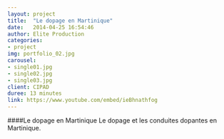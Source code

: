 ```yaml
---
layout: project
title:  "Le dopage en Martinique"
date:   2014-04-25 16:54:46
author: Elite Production
categories:
- project
img: portfolio_02.jpg
carousel:
- single01.jpg
- single02.jpg
- single03.jpg
client: CIPAD
duree: 13 minutes
link: https://www.youtube.com/embed/ieBhnathfog
---
```

####Le dopage en Martinique
Le dopage et les conduites dopantes en Martinique.